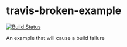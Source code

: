 # travis-broken-example

[![Build Status](https://travis-ci.com/kealan/travis-broken-example.svg?branch=master)](https://travis-ci.com/kealan/travis-broken-example)

An example that will cause a build failure


